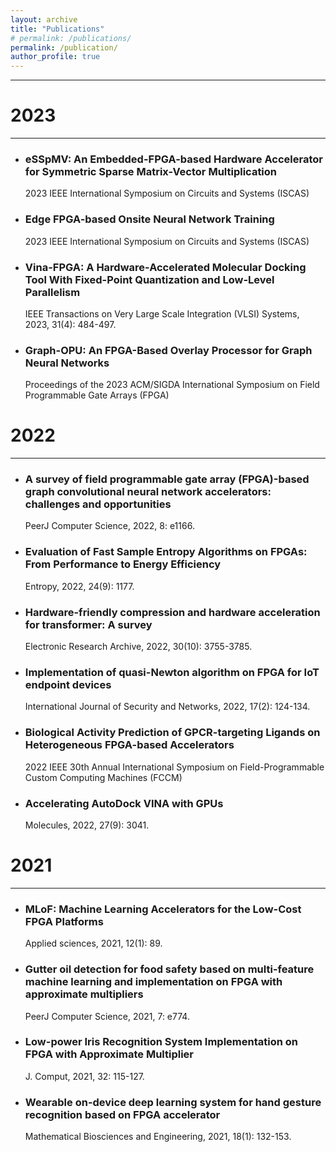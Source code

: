 ```yaml
---
layout: archive
title: "Publications"
# permalink: /publications/
permalink: /publication/
author_profile: true
---
```


------

2023 
====== 
------

* ### eSSpMV: An Embedded-FPGA-based Hardware Accelerator for Symmetric Sparse Matrix-Vector Multiplication
  2023 IEEE International Symposium on Circuits and Systems (ISCAS)

* ### Edge FPGA-based Onsite Neural Network Training
  2023 IEEE International Symposium on Circuits and Systems (ISCAS)

* ### Vina-FPGA: A Hardware-Accelerated Molecular Docking Tool With Fixed-Point Quantization and Low-Level Parallelism
  IEEE Transactions on Very Large Scale Integration (VLSI) Systems, 2023, 31(4): 484-497.

* ### Graph-OPU: An FPGA-Based Overlay Processor for Graph Neural Networks
  Proceedings of the 2023 ACM/SIGDA International Symposium on Field Programmable Gate Arrays (FPGA)


2022 
====== 
------

* ### A survey of field programmable gate array (FPGA)-based graph convolutional neural network accelerators: challenges and opportunities
  PeerJ Computer Science, 2022, 8: e1166.

* ### Evaluation of Fast Sample Entropy Algorithms on FPGAs: From Performance to Energy Efficiency
  Entropy, 2022, 24(9): 1177.

* ### Hardware-friendly compression and hardware acceleration for transformer: A survey
  Electronic Research Archive, 2022, 30(10): 3755-3785.

* ### Implementation of quasi-Newton algorithm on FPGA for IoT endpoint devices
  International Journal of Security and Networks, 2022, 17(2): 124-134.

* ### Biological Activity Prediction of GPCR-targeting Ligands on Heterogeneous FPGA-based Accelerators
  2022 IEEE 30th Annual International Symposium on Field-Programmable Custom Computing Machines (FCCM)

* ### Accelerating AutoDock VINA with GPUs
  Molecules, 2022, 27(9): 3041.


2021 
====== 
------

* ### MLoF: Machine Learning Accelerators for the Low-Cost FPGA Platforms
  Applied sciences, 2021, 12(1): 89.

* ### Gutter oil detection for food safety based on multi-feature machine learning and implementation on FPGA with approximate multipliers
  PeerJ Computer Science, 2021, 7: e774.

* ### Low-power Iris Recognition System Implementation on FPGA with Approximate Multiplier
  J. Comput, 2021, 32: 115-127.

* ### Wearable on-device deep learning system for hand gesture recognition based on FPGA accelerator
  Mathematical Biosciences and Engineering, 2021, 18(1): 132-153.

